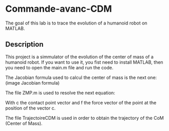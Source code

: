 # Commande-avanc-CDM
The goal of this lab is to trace the evolution of a humanoid robot on MATLAB.

## Description
This project is a simmulator of the evolution of the center of mass of a humanoid robot. 
If you want to use it, you fist need to install MATLAB, then you need to open the main.m file and run the code.

The Jacobian formula used to calcul the center of mass is the next one:
(image Jacobian formula)

The file ZMP.m is used to resolve the next equation:

With c the contact point vector and f the force vector of the point at the position of the vector c.

The file TrajectoireCDM is used in order to obtain the trajectory of the CoM (Center of Mass).








